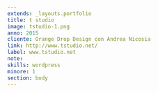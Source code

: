 ```yaml
---
extends: _layouts.portfolio
title: t studio
image: tstudio-1.png
anno: 2015
cliente: Orange Drop Design con Andrea Nicosia
link: http://www.tstudio.net/
label: www.tstudio.net
note: 
skills: wordpress
minore: 1
section: body
---
```


